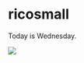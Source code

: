 # ricosmall

Today is Wednesday.

<img src="https://github-readme-stats.vercel.app/api?username=ricosmall&show_icons=true" />
